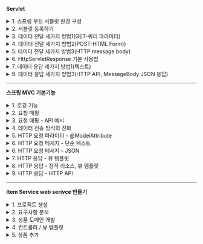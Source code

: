 **Servlet**
<details>
<summary>1. 스프링 부트 서블릿 환경 구성</summary>

```java
    //hello.servlet.ServletApplication ->
    @ServletComponentScan //서플릿 자동 등록
    @SpringBootApplication
    public class ServletApplication{
        main...
    }
    
```
</details>


<details>
<summary>2. 서블릿 등록하기</summary>

```java
    //name : 서블릿 컴포넌트 등록 이름 (유일해야함!)
    //urlPatterns : 요청 url 경로
    @WebServlet(name = "helloServlet", urlPatterns = "/hello")
    //HttpServlet를 확장해야함
    public class HelloServlet extends HttpServlet{
        
        //protected service method를 오버라이딩해야함
        @Override
        protected void service(HttpServletRequest request, HttpServletResponse response) throws ServletException, IOException{
            String username = request.getParameter("username");
            System.out.println("username = " + username);
        //응답 Http 헤더 설정
        response.setContentType("text/plain");
        response.setCharacterEncoding("utf-8");
        //String 으로 반환
        response.getWriter().write("hello " + username);
        }
    }
```
</details>

<details>
<summary>3. 데이터 전달 세가지 방법1(GET-쿼리 파라미터)</summary>

```java
    //전체 파라미터 조회
    request.getPrameterNames().asIterator()
            .forEachRemaining(paramName -> System.out.println(paramName + "=" + request.getParamter(paramName)));
    
    //단일 파라미터 조회
    String username = request.getParameter("username");
    int age = Integer.parseInt(request.getParameter("age"));
```
</details>

<details>
<summary>4. 데이터 전달 세가지 방법2(POST-HTML Form))</summary>

```java
    //content-type: application/x-www-form-urlencoded
    ServletInputStream inputStream = request.getInputStream();
    String messageBody = StreamUtils.copyToString(inputStream, StandardCharsets.UTF-8);
```
</details>

<details>
<summary>5. 데이터 전달 세가지 방법3(HTTP message body)</summary>

```java
    //content-type: application/json
    //Spring MVC가 제공하는 JSON 결과 ->객체 ,라이브러리
    private ObjectMapper objectMapper = new ObjectMapper();
    ServletInputStream inputStream = request.getInputStream();
    String messageBody = StreamUtils.copyToString(inputStream, StandardCharsets.UTF-8);

    HelloData helloData = objectMapper.readValue(messageBody, HelloData.class);

    System.out.println("helloData.username = " + helloData.getUsername());
    System.out.println("helloData.age = " + helloData.getAge());
```
</details>

<details>
<summary>6. HttpServletResponse 기본 사용법</summary>

```java
    response.setStatus(HttpServletResponse.SC_OK);//200
    response.setHeader("Content-Type", "text/plain;charset=utf-8");
    response.setHeader("key", "value");

    response.setContentType("text/plain");
    response.setCharacterEnCoding("utf-8");

    Cookie cookie = new Cookie("myCookie", "good");
    cookie.setMaxAge(600);
    response.addCookie(cookie);

    //html 응답
    response.sendRedirect("/basic/hello-form.html");

    //message body 응답
    PrintWriter writer = response.getWriter();
    writer.println("/ok)


```
</details>

<details>
<summary>7. 데이터 응답 세가지 방법1(텍스트)</summary>

```java
    //Content-Type: text/html;charset=utf-8
    response.setContentType("text/html");
    response.setCharacterEncoding("utf-8");

    //어차피 text로 전달되기 때문에 html형식으로
    //응답하면 html이 되는것이고
    //"ok"와같은 텍스트로 응답하면 텍스트 그대로 전달된다.
    PrintWriter writer = response.getWriter();
    writer.println("<html>");
    writer.println("<body>");
    writer.println(" <div>안녕?</div>");
    writer.println("</body>");
    writer.println("</html>");
```
</details>

<details>
<summary>9. 데이터 응답 세가지 방법3(HTTP API, MessageBody JSON 응답)</summary>

```java
    ObjectMapper objectMapper = new ObjectMapper();

    //Content-Type: application/json
    response.etHeader("content-type", "application/json");
    response.setCharacterEncoding("utf-8");

    HelloData data = new HelloData();
    data.setUsername("kim");
    data.setAge(20);

    String result = objectMapper.writeValueAsString(data);

    response.getWriter().wirte(result);
    //여기도 마찬가지로 HelloData 를 objectMapper를 이용해 String으로 바꿔서 전달한다.
```
</details>

---

**스프링 MVC 기본기능**
<details>
    <summary>1. 로깅 기능</summary>
    slf4j / logback 사용

    - 로그 레벨 설정(application.properties)
        
        #전체 로그 레벨 설정(기본 info)
        logging.level.root=info

        #hello.springmvc 패키지와 그 하위 로그 레벨 설정
        logging.level.hello.springmvc=debug
        
    - 올바른 로그 사용법
        log.debug("data = {}", data);

    - 로그 레벨
        trace < debug < info < warn < error
</details>

<details>
    <summary>2. 요청 매핑</summary>

```java
    @RestController
    public class MappingController{
        @RequestMapping("hello-basic")
        public String helloBasic(){
            return "ok";
        }
    }


    @RestController
    //@Controller는 반환 값이 String이면 뷰 이름으로 인식된다.
    //그래서 뷰를 찾고 뷰가 랜더링 된다.

    //@RestController는 반환 값으로 뷰를 찾는 것이 아니라, HTTP 메시지 바디에 바로 입력한다.
    //따라서 실행 결과로 ok메세지를 받을 수 있다.

    @RequestMapping("/hello-basic")
    // /hello-basic URL 호출이 오면 이 메서드가 실행되도록 매핑한다.

    @GetMapping("/maping/{userId}")
    public String mappingPath(@PathVariable("userId") String data){
        log.info("mappingPath userId = {}", data);
        return "ok";
    }

    @GetMapping("/mapping/users/{userId}/orders/{orderId}")
    public String mappingPath(@Pathvariable String userId, @PathVariable Long orderId){
        //userId 로 넘어온값은 userId 변수이름으로 생성하여
        //사용하면 ("userId")를 생략 할 수 있다.
        log.info("userId = {}, orderId = {}", userId, orderId);
        return "ok";
    }

    - 미디어 타입 조건 매핑
        @PostMapping(value="/mapping-consume", consumes = "application/json")
        public String mappingConsumes(){
            log.ingo("mappingConsumes");
            return "ok";
        }

```
</details>

<details>
    <summary>3. 요청 매핑 - API 예시</summary>

    회원관리 API

        - 회원 목록 조회 : GET /users
        - 회원 등록 :      POST /users
        - 회원 조회 :      GET /users/{userId}
        - 회원 수정 :      PATCH /users/{userId}
        - 회원 수정 :      DELETE /users/{userId}
  
```java
    @RestController
    @RequestMapping("/mapping/users") // 클래스 레벨에 매핑정보를 추가하면
    //클래스 레벨 매핑 + 메서드 레벨 매핑 -> result mapping 결과 처리
    public class MappingClassController{
        
        @GetMapping
        public String users(){
            return "get users";
        }

        @PostMapping
        public String addUsers(){
            return "post users"
        }

        @GetMapping("/{userId}")
        public String findUser(@PathVariable String userId){
            return "get userId = " + userId;
        }

        @PatchMapping("/{userId}")
        public String updateUser(@PathVariable String userId){
            return "update userId = " + userId;
        }

        @DeleteMapping("/{userId}")
        public String delteUser(@PathVariable String userId){
            return "delete userId = " + userId;
        }
    }


```
</details>

<details>
    <summary>4. 데이터 전송 방식의 진화</summary>

```java
    @Slf4j
    @Controller
    public class RequestParamController{

        /**
        * 반환 타입이 없으면서 이렇게 응답에 값을 직접 집어넣으면, view 조회X
        */
        @RequestMapping("/request-param-v1")
        public void requestParamV1(HttpServletRequest request, HttpServletResponse response) throws IOException{
            String username = request.getParameter("username");
            int age = Integer.parseInt(request.getParameter("age"));
            log.info("username={}, age={}", username, age);

            response.getWriter().write("ok");
        }

        @ResponseBody //View 조회 무시하고, HTTP message body에 직접 내용 입력
        @RequestMapping("/request-param-v2") //파라미터 이름으로 바인딩
        public String requestParamV2(
            @RequestParam("username") String memberName,
            @RequestParam("age") int memberAge){
            log.info("username = {}, age = {}", memberName, memberAge);
            return "ok";
        }
        

        @ResponseBody
        @RequestMapping("/request-param-v3")
        public String requestParamV3(
                @RequestParam String username,
                @RequestParam int age){
            log.info("username = {}, age = {}", username, age);
            return "ok";
        }
        
        @ResponseBody
        @RequestMapping("/request-param-v4")
        //String, int, Integer... 단순 타입이면 @RequestParam 생략 가능
        public String requestParamV4(String username, int age){
            log.info("username = {}, age = {}", username, age);
            return "ok";
        }

        //파라미터 필수여부
        @ResponseBody
        @RequestMapping("/request-param-required")
        public String requestParamRequired(
                @RequestParam(required = true) String username,
                @RequestParam(required = false) int age){
            log.info("username = {}, age = {}", username, age);
            return "ok";
                }

        //default 값 적용
        @RequestParam(defaultValue = "default") String name

        //파라미터를 Map으로 조회하기
        //이떄 key -> value 가 1:1대응이 아니면
        //MultiValueMap 을 사용하자
        @ResonseBody
        @RequestMapping("/request-param-map")
        public String requestParamMap(@RequestParam Map<String, Object> paramMap){
            log.info("username={}, age={}", paramMap.get("username"),paramMap.get("age"));
            return "ok";
        }
    }
```
</details>

<details>
    <summary>5. HTTP 요청 파라미터 - @ModelAttribute</summary>

    
```java
다음과 같은 작업을 자동화해주는 기능
    @RequestParam String username;
    @RequestParam int age;

    MyUser user = new MyUser(username, age);
```

```java
@ModelAttribute 적용 - modelAttributeV1
    @ResponseBody
    @RequestMapping("/model-attribute-v1")
    public String modelAttributeV1(@ModelAttribute MyUser myUser){
        log.info("username = {}, age = {}", myUser.getUsername(), myUser.getAge());
        return "ok";
    }
```

```java
@ModelAttribute 생략 - modelAttributeV2
    @ResponseBody
    @RequestMapping("/model-attribute-v2")
    public String modelAttributeV2(MyUser myUser){
        log.info("username = {}, age = {}", myUser.getUsername(), myUser.getAge());
        return "ok";
    }
```

    @ModelAttribute 와 @RequestParam 모두 생략 가능
    - String, int, Integer 같은 단순 타입 -> @RequestParam
    - 나머지 -> @ModelAttribute
  
</details>

<details>
    <summary>6. HTTP 요청 메세지 - 단순 텍스트</summary>

```java
Servlet 이용 방법
    @PostMapping("/request-body-string-v1")
    public void requestBodyString(HttpServletRequest request, HttpServletResponse response) throws IOException{
        ServletInputStream inputStream = request.getInputStream();
        String messageBody = StreamUtils.copyToString(inputStream, StandardCharsets.UTF_8);

        log.info("messageBody = {}", messageBody);

        response.getWriter().write("ok");
    }
```

```java
- InputStream(Reader): HTTP 요청 메시지 바디의 내용을 직접 조회
- OutputStream(Writer) : HTTP 응답 메시지의 바디에 직접 결과 출력

    @PostMapping("/request-body-string-v2")
    public void requestBodyStringV2(InputStream inputStream, Writer responseWriter) throws IOException{
        String messageBody = StreamUtils.copyToString(inputStream, StandardCharsets.UTF_8);
        log.info("messageBody = {}", messageBody);
        responseWriter.write("ok");
    }
```

```java
HttpEntity 이용 방법
    /**
    * HTTpEntity: HTTP header, body 정보를 편리하게 조회
    * - 메시지 바디 정보를 직접 조회 
    * - HttpMessageConverter 사용 -> StringHttpMessageConverter 적용
    */
    @PostMapping("/request-body-string-v3")
    public HttpEntity<String> requestBodyStringV3(HttpEntity<String> httpEntity){
        String messageBody = httpEntity.getBody();
        log.info("messageBody = {}", messageBody);

        return new HttpEntity<>("ok");
    }
```

```java
@RequestBody 이용 방법
    /**
    @RequestBody 바디 메세지를 직접 조회
    @ResponseBody 바디 메세지를 직접 반환
    */
    @ResponseBody
    @PostMapping("/request-body-string-v4")
    public String requestBodyStringV4(@RequestBody String messageBody){
        log.info("messageBody={}", messageBody);
 return "ok";
    }
```
</details>

<details>
    <summary>6. HTTP 요청 메세지 - JSON </summary>

```java
servlet 형식
    private ObjectMapper objectMapper = new ObjectMapper();

    @PostMapping("/request-body-json-v1")
    public void requestBodyJsonV1(HttpServletRequest request, HttpServletResponse response) throw IOException{
        ServletInputStream inputStream = request.getInputStream();
        String messageBody = StreamUtils.copyToString(inputStream,StandardCharsets.UTF_8);
        log.info("messageBody={}", messageBody);
        HelloData data = objectMapper.readValue(messageBody, HelloData.class);
        log.info("username={}, age={}", data.getUsername(), data.getAge());
        response.getWriter().write("ok");
    }
```

```java
@RequestBody + ObjectMapper

    private ObjectMapper objectMapper = new ObjectMapper();

    @ResponseBody
    @PostMapping("/request-body-json-v2")
    public String requestBodyJsonV2(@RequestBody String messageBody) throws IOException{
        MyUser data = objectMapper.readValue(messageBody, MyUser.class);

        log.info("username={}, age={}", data.getUsername(), data.getAge());
 return "ok";
    }
```

```java
@RequestBody 사용방법

    @ResponseBody
    @PostMapping("/request-body-json-v3")
    public String requestBodyJsonV3(@RequestBody MyUser data) {
    log.info("username={}, age={}", data.getUsername(), data.getAge());
    return "ok";
}
```

```java
@RequestBody + 객체 반환
    @ResponseBody
    @PostMapping("/request-body-json-v5")
    public MyUser requestBodyJsonV5(@RequstBody MyUser data){
        log.info("username={}, age={}", data.getUsername(), data.getAge());
        return data;
    }
```
</details>

<details>
    <summary>7. HTTP 응답 - 뷰 템플릿</summary>

```java
    @RequestMapping("/response-view-v1")
    public ModelAndView responseViewV1(){
        ModelAndView mav = new ModelAndView("response/hello").addObject("data", "hello!!");

        return mav;
    }
```

```java
    @RequestMapping("/response-view-v2")
    public String responseViewV2(Model model){
        model.addAttribute("data", "hello !!");
        return "response/hello";
    }
```

```java
    @RequsetMapping("/response/hello")
    public void responseViewV3(Model model){
        model.addAttribute("data", "hello");
    }
```
</details>

<details>
    <summary>8. HTTP 응답 - 정적 리소스, 뷰 템플릿</summary>

    - 정적 리소스 : 웹브라우저에 정적인 HTML, css, js를 제공할때
  
    - 뷰 템플릿 : 웹브라우저에 동적인 HTML을 제공할때

    - HTTP 메시지 : HTTP API를 제공하는 경우

</details>

<details>
    <summary>9. HTTP 응답 - HTTP API</summary>

```java
HttpServletResponse 이용

    @GetMapping("/resonse-body-string-v1")
    public void responseBodyV1(HttpServletResponse resonse) throws IOException{
        response.getWriter().write("ok");
    }
```

```java
ResponseEntity 이용

    @GetMapping("/response-body-string-v2")
    public ResponseEntity<String> responseBodyV2(){
        return new ResponseEntity<>("ok", HttpStatus.OK);
    }
```

```java
@ResponseBody 이용

    @ResponseBody
    @GetMapping("/response-body-string-v3")
    public String responseBodyV3(){
        return "ok";
    }
```

```java
ResponseEntity<>를 이용한 JSON 반환

    @GetMapping("/response-json-v1")
    public ResponseEntity<MyUser> responseBodyJsonV1(){
        MyUser myUser = new MyUser("userA", 10);)
        return new ResponseEntity<>(myUser, HttpStatus.OK);
    }
```

```java
가장 최신 방법

    @ResponseStatus(HttpStatus.OK)
    @ResponseBody
    @GetMapping("/response-body-json-v2")
    public MyUser responseBodyJsonV2(){
        return new MyUser("userA", 20);
    }
```

    @RestController
    @Controller 대신에 @RestController를 사용하면, 해당 컨트롤러가 모두 @ResponseBody가 적용되는 효과가 있다
    따라서 REST API (HTTP API)를 만들 떄 사용하는 컨트롤러 이다.
</details>

---
**Item Service web serivce 만들기**
<details>
    <summary>1. 프로젝트 생성</summary>

    Gradle Project / Java / Spring Boot recent version / 
    Group : hello / Artifact : item-service / Pacakge name : hello.itemservice /
    Packaging : Jar / Java 11

    Dependencies : Spring Web, Thymeleaf, Lombok

</details>

<details>
    <summary>2. 요구사항 분석</summary>

    - 상품 리스트 / 상품 상세 / 상품 추가 / 상품 수정

</details>

<details>
    <summary>3. 상품 도메인 개발</summary>

```java
Item - 상품 객체

@Getter @Setter
public class Item{
    private Long id;
    private String itemName;
    private Integer price;
    private Integer quantity;
}

+ 생성자 
```

```java
ItemRepository

@Repository
public class ItemRepository{
    private static final Map<Long, Item> store = new HashMap<>();
    private static long sequence = 0L;

    public Item save(Item item){
        item.setId(++sequence);
        store.put(item.getId(), item);
        return item;
    }

    public List<Item> findAll(){
        return new ArrayList<>(store.values());
    }

    public Item findById(Long id){
        return store.get(id);
    }

    public void update(Long itemId, Item updateParam){
        Item item = findById(itemId);
        item.setItemName(updateParam.getItemName());
        item.setPrice(updateParam.getPrice());
        item.setQuantity(updateParam.getQuantity());
    }

    public void clearStore(){
        store.clear();
    }
}

repository 생성 후 test / junit5 해볼것. 코드 참조
```

</details>

<details>
    <summary>4. 컨트롤러 / 뷰 템플릿</summary>

```java
BasicItemController

    @Controller
    @RequestMapping("/basic/items")
    @RequiredArgsConstructor    //final 붙은 멤버변수만 사용해서 생성자를 자동으로 만들어준다.
    public class BasicItemController{

        private final ItemRepository itemRepository;

        /**
        * 회원 리스트 전체를 보여주는 메소드
        * model 에 회원전체를 담아서 담고 뷰가 참조하도록 한다.
        * /template/basic/items.html이 thymeleaf에 의해서 참조 된다.
        */
        @GetMapping
        public String items(Model model){
            List<Item> items = itemRepository.findAll();
            model.addAttribute("items", items);
            return "basic/items";
        }

        /**
        * 해당 빈의 의존관계가 모두 주입되고 나면 초기화 용도로 호출된다.
        */
        @PostConstruct
        public void init(){
            itemRepository.save(new Item("itemA", 10000, 100));
            itemRepository.save(new Item("itemB", 20000, 200));
        }

        /**
        * 해당 아이템의 상세화면을 조회한다. item을 model에 담아서 view에서 참조하도록 설계
        */
        @GetMapping("{itemId}")
        public String item(@PathVariable Long itemId, Model model){
            Item item = itemRepository.findById(itemId);
            model.addAttribute("item", item);
            return "basic/item";
        }

        /**
        * 상품 등록폼 / 아무데이터없는 폼 호출
        */
        @GetMapping("/add")
        public String addForm(){
            return "basic/addForm";
        }

        /**
        * 상품 수정 폼 전달
        */
        @GetMapping("/{itemId}/edit")
        public String editForm(@pathVariable Long itemId, Model model){
            Item item = itemRepository.findById(itemId);
            model.addAttribute("item", item);
            return "basic/editForm";
        }

        /**
        * 상품 수정하기
        */
        @PostMapping("/{itemId}/edit")
        public String edit(@PathVariable Long itemId, @ModelAttribute Item item){
            itemRepository.update(itemId, item);
            return "redirect:/basic/items/{itemId}";
        }
    }

```

```
thymeleaf
    - 행심은 th:xxx가 붙은 부분은 서버사이드에서 렌더링 되고, 기존 것을 대체한다.
        th:xxx이 없으면 기존 html의 xxx속석이 그대로 사용된다.

    - 순서 HTML을 그대로 유지하면서 뷰 템플릿도 사용할 수 있는 타임리프의 특징을 네츄럴 템플릿이라 한다.
```

```
    <html xmlns:th="http://www.thymeleaf.org">
    <head>
        ...
        <link th:href="@{/css/bootstrap.min.css}">
    </head>
    <body>

    //상품 등록 버튼
    <button th:onclick="|location.href='@{/basic/items/add}'|">상품 등록</button>

    //상품 목록 반복
    <tr th:each="item : ${items}>
        <td><a th:href="@{|/basic/items/${item.id}|}" th:text=${item.id}>상품 ID</a></td>
        <td><a th:href="@{|/basic/items/${item.id}|}" th:text=${item.itemName}>상품명</a></td>
    </tr>
    </body>
    </html>
```
</details>

<details>
    <summary>5. 상품 추가</summary>

```java
@RequestParam으로 받아서 Model에 전달

    @PostMapping("/add")
    public String addItemV1(@RequestParam String itemName,
                            @RequestParam int price,
                            @RequestParam Integer quantity,
                            Model model){

        Item item = new Item(itemName, price, quantity);
        itemRepository.save(item);
        model.addAttribute("item", item);
        return "basic/item";
    }
```

```java
@ModelAttribute로 받기

    @PostMapping("/add")
    public String addItemV2(@ModelAttribute("item") Item item){

        itemRepository.save(item);
        return "basic/item";
    }
```

```java
이름 속성 생략

    @PostMapping("/add")
    public String addItemV3(@ModelAttribute Item item){

        itemRepository.save(item);
        return "basic/item";
    }
```

```java
@ModelAttrubute 생략

    @PostMapping("/add")
    public String addItemV4(Item item){

        itemRepository.save(item);
        return "basic/item";
    }
```
      
```java
##RedirectAttributes 적용

    @PostMapping("/add")
    public String addItemV5(Item item, RedirectAttributes redirectAttributes){
        Item savedItem = itemRepository.save(item);
        redirectAttributes.addAttribute("itemId", savedItem.getId());
        redirectAttributes.addAttribute("status", true);
        return "redirect:/basic/items/{itemId}";
    }
```
</details>
